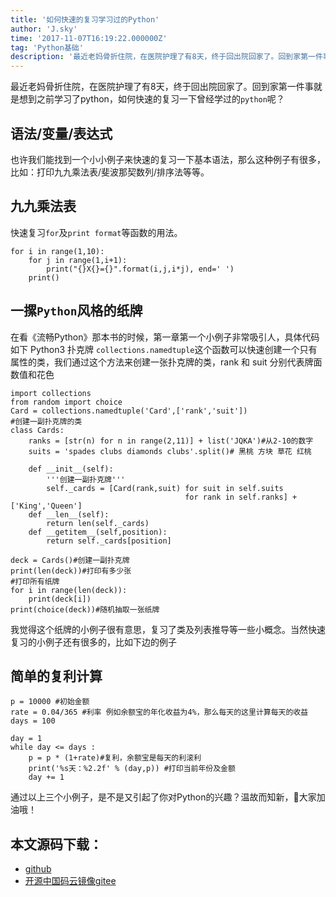 ```yaml
---
title: '如何快速的复习学习过的Python'
author: 'J.sky'
time: '2017-11-07T16:19:22.000000Z'
tag: 'Python基础'
description: '最近老妈骨折住院，在医院护理了有8天，终于回出院回家了。回到家第一件事就是想到之前学习了python，如何快速的复习一下曾经学过的python呢？'
---
```


最近老妈骨折住院，在医院护理了有8天，终于回出院回家了。回到家第一件事就是想到之前学习了python，如何快速的复习一下曾经学过的`python`呢？

## 语法/变量/表达式

也许我们能找到一个小小例子来快速的复习一下基本语法，那么这种例子有很多，比如：打印九九乘法表/斐波那契数列/排序法等等。

## 九九乘法表

快速复习`for`及`print format`等函数的用法。

    for i in range(1,10):
        for j in range(1,i+1):
            print("{}X{}={}".format(i,j,i*j), end=' ')
        print()



## 一摞`Python`风格的纸牌

在看《流畅Python》那本书的时候，第一章第一个小例子非常吸引人，具体代码如下
Python3 扑克牌
`collections.namedtuple`这个函数可以快速创建一个只有属性的类，我们通过这个方法来创建一张扑克牌的类，rank 和 suit 分别代表牌面数值和花色

    import collections
    from random import choice
    Card = collections.namedtuple('Card',['rank','suit'])
    #创建一副扑克牌的类
    class Cards:
        ranks = [str(n) for n in range(2,11)] + list('JQKA')#从2-10的数字
        suits = 'spades clubs diamonds clubs'.split()# 黑桃 方块 草花 红桃
    
        def __init__(self):
            '''创建一副扑克牌'''
            self._cards = [Card(rank,suit) for suit in self.suits
                                           for rank in self.ranks] + ['King','Queen']
        def __len__(self):
            return len(self._cards)
        def __getitem__(self,position):
            return self._cards[position]
    
    deck = Cards()#创建一副扑克牌
    print(len(deck))#打印有多少张
    #打印所有纸牌
    for i in range(len(deck)):
        print(deck[i])
    print(choice(deck))#随机抽取一张纸牌


我觉得这个纸牌的小例子很有意思，复习了类及列表推导等一些小概念。当然快速复习的小例子还有很多的，比如下边的例子

## 简单的复利计算

    p = 10000 #初始金额
    rate = 0.04/365 #利率 例如余额宝的年化收益为4%，那么每天的这里计算每天的收益
    days = 100
    
    day = 1
    while day <= days :
        p = p * (1+rate)#复利，余额宝是每天的利滚利
        print('%s天：%2.2f' % (day,p)) #打印当前年份及金额
        day += 1


通过以上三个小例子，是不是又引起了你对Python的兴趣？温故而知新，大家加油哦！

## 本文源码下载：

+ [github](https://github.com/bosichong/17python.com/blob/master/ReviewPython.py)
+ [开源中国码云镜像gitee](https://gitee.com/J_Sky/17python.com/blob/master/ReviewPython.py)